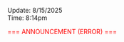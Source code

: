 Update: 8/15/2025 <br>
Time: 8:14pm <br> 

<span style="color:red">=== ANNOUNCEMENT (ERROR) ===</span>
